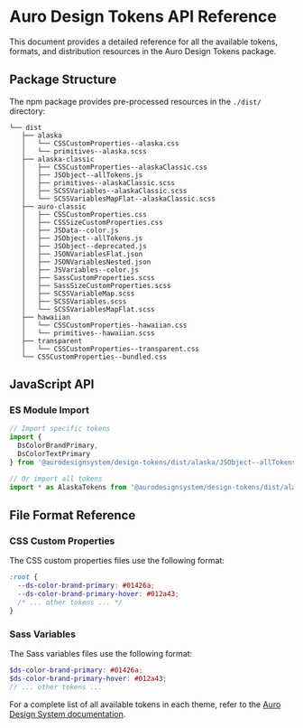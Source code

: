 # Auro Design Tokens API Reference

This document provides a detailed reference for all the available tokens, formats, and distribution resources in the Auro Design Tokens package.

## Package Structure

The npm package provides pre-processed resources in the `./dist/` directory:

```
└── dist
   ├── alaska
   │   └── CSSCustomProperties--alaska.css
   │   └── primitives--alaska.scss
   ├── alaska-classic
   │   ├── CSSCustomProperties--alaskaClassic.css
   │   ├── JSObject--allTokens.js
   │   ├── primitives--alaskaClassic.scss
   │   ├── SCSSVariables--alaskaClassic.scss
   │   └── SCSSVariablesMapFlat--alaskaClassic.scss
   ├── auro-classic
   │   ├── CSSCustomProperties.css
   │   ├── CSSSizeCustomProperties.css
   │   ├── JSData--color.js
   │   ├── JSObject--allTokens.js
   │   ├── JSObject--deprecated.js
   │   ├── JSONVariablesFlat.json
   │   ├── JSONVariablesNested.json
   │   ├── JSVariables--color.js
   │   ├── SassCustomProperties.scss
   │   ├── SassSizeCustomProperties.scss
   │   ├── SCSSVariableMap.scss
   │   ├── SCSSVariables.scss
   │   └── SCSSVariablesMapFlat.scss
   ├── hawaiian
   │   └── CSSCustomProperties--hawaiian.css
   │   └── primitives--hawaiian.scss
   ├── transparent
   │   └── CSSCustomProperties--transparent.css
   └── CSSCustomProperties--bundled.css
```

## JavaScript API

### ES Module Import

```js
// Import specific tokens
import { 
  DsColorBrandPrimary, 
  DsColorTextPrimary 
} from '@aurodesignsystem/design-tokens/dist/alaska/JSObject--allTokens.js';

// Or import all tokens
import * as AlaskaTokens from '@aurodesignsystem/design-tokens/dist/alaska/JSObject--allTokens.js';
```

## File Format Reference

### CSS Custom Properties

The CSS custom properties files use the following format:

```css
:root {
  --ds-color-brand-primary: #01426a;
  --ds-color-brand-primary-hover: #012a43;
  /* ... other tokens ... */
}
```

### Sass Variables

The Sass variables files use the following format:

```scss
$ds-color-brand-primary: #01426a;
$ds-color-brand-primary-hover: #012a43;
// ... other tokens ...
```

For a complete list of all available tokens in each theme, refer to the [Auro Design System documentation](https://auro.alaskaair.com/getting-started/developers/design-tokens).
